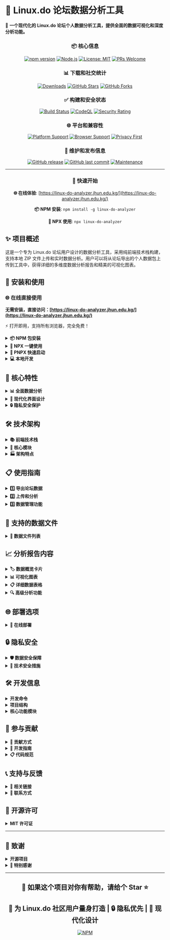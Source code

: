 # 🐧 Linux.do 论坛数据分析工具

🌟 **一个现代化的 Linux.do 论坛个人数据分析工具，提供全面的数据可视化和深度分析功能。**

<div align="center">

### 📦 核心信息

[![npm version](https://badge.fury.io/js/linux-do-analyzer.svg)](https://badge.fury.io/js/linux-do-analyzer)
[![Node.js](https://img.shields.io/badge/Node.js-18+-339933?logo=node.js&logoColor=white)](https://nodejs.org/)
[![License: MIT](https://img.shields.io/badge/License-MIT-yellow.svg)](https://opensource.org/licenses/MIT)
[![PRs Welcome](https://img.shields.io/badge/PRs-welcome-brightgreen.svg)](http://makeapullrequest.com)

### 📊 下载和社交统计

[![Downloads](https://img.shields.io/npm/dt/linux-do-analyzer.svg)](https://www.npmjs.com/package/linux-do-analyzer)
[![GitHub Stars](https://img.shields.io/github/stars/dext7r/linux-do-analyzer?style=social)](https://github.com/dext7r/linux-do-analyzer)
[![GitHub Forks](https://img.shields.io/github/forks/dext7r/linux-do-analyzer?style=social)](https://github.com/dext7r/linux-do-analyzer/fork)

### ✅ 构建和安全状态

[![Build Status](https://github.com/dext7r/linux-do-analyzer/workflows/CI/badge.svg)](https://github.com/dext7r/linux-do-analyzer/actions)
[![CodeQL](https://github.com/dext7r/linux-do-analyzer/workflows/CodeQL/badge.svg)](https://github.com/dext7r/linux-do-analyzer/actions)
[![Security Rating](https://img.shields.io/badge/security-A+-green)](https://github.com/dext7r/linux-do-analyzer/security)

### 🌐 平台和兼容性

[![Platform Support](https://img.shields.io/badge/platform-Windows%20%7C%20macOS%20%7C%20Linux-blue)](https://github.com/dext7r/linux-do-analyzer)
[![Browser Support](https://img.shields.io/badge/browsers-Chrome%20%7C%20Firefox%20%7C%20Safari%20%7C%20Edge-orange)](https://github.com/dext7r/linux-do-analyzer)
[![Privacy First](https://img.shields.io/badge/privacy-100%25%20local-success)](https://github.com/dext7r/linux-do-analyzer)

### 📅 维护和发布信息

[![GitHub release](https://img.shields.io/github/release/dext7r/linux-do-analyzer.svg)](https://github.com/dext7r/linux-do-analyzer/releases)
[![GitHub last commit](https://img.shields.io/github/last-commit/dext7r/linux-do-analyzer)](https://github.com/dext7r/linux-do-analyzer/commits)
[![Maintenance](https://img.shields.io/badge/Maintained%3F-yes-green.svg)](https://github.com/dext7r/linux-do-analyzer/graphs/commit-activity)

---

### 🚀 快速开始

**🌐 在线体验**: [https://linux-do-analyzer.jhun.edu.kg/](https://linux-do-analyzer.jhun.edu.kg/)

**📦 NPM 安装**: `npm install -g linux-do-analyzer`

**🔧 NPX 使用**: `npx linux-do-analyzer`

</div>

## ✨ 项目概述

这是一个专为 Linux.do 论坛用户设计的数据分析工具，采用纯前端技术栈构建，支持本地 ZIP 文件上传和实时数据分析。用户可以将从论坛导出的个人数据包上传到工具中，获得详细的多维度数据分析报告和精美的可视化图表。

## 🚀 安装和使用

### 🌐 在线直接使用

**无需安装，直接访问：[https://linux-do-analyzer.jhun.edu.kg/](https://linux-do-analyzer.jhun.edu.kg/)**

⚡ 打开即用，支持所有浏览器，完全免费！

<details>
<summary><strong>📦 NPM 包安装</strong></summary>

### 全局安装

```bash
npm install -g linux-do-analyzer
# 或使用 yarn
yarn global add linux-do-analyzer
# 或使用 pnpm
pnpm add -g linux-do-analyzer
```

### 使用 CLI 命令

```bash
# 启动服务器（默认端口 8080）
linux-do-analyzer

# 指定端口启动
linux-do-analyzer --port 3000

# 开发模式启动
linux-do-analyzer --dev

# 查看帮助
linux-do-analyzer --help

# 查看版本
linux-do-analyzer --version
```

</details>

<details>
<summary><strong>🔧 NPX 一键使用</strong></summary>

无需安装，直接使用：

```bash
# 使用 npx 启动（默认端口 8080）
npx linux-do-analyzer

# 指定端口
npx linux-do-analyzer --port 3000

# 开发模式
npx linux-do-analyzer --dev
```

</details>

<details>
<summary><strong>📎 PNPX 快速启动</strong></summary>

使用 pnpm 的 npx 等价工具：

```bash
# 使用 pnpx 启动
pnpx linux-do-analyzer

# 指定端口
pnpx linux-do-analyzer --port 3000

# 开发模式
pnpx linux-do-analyzer --dev
```

</details>

<details>
<summary><strong>💻 本地开发</strong></summary>

### 克隆项目

```bash
git clone https://github.com/dext7r/linux-do-analyzer.git
cd linux-do-analyzer
```

### 使用 Node.js

```bash
# 安装依赖
npm install

# 启动开发服务器
npm run dev

# 启动生产服务器
npm start

# 指定端口启动
npm run serve -- --port 3000
```

### 使用 Deno

```bash
# 启动开发服务器（支持文件监听）
deno task dev

# 启动生产服务器
deno task serve

# 预览服务器（3000端口）
deno task preview
```

### 使用其他工具

```bash
# 使用 Python
python -m http.server 8080

# 使用 live-server
npx live-server --port=8080

# 使用 serve
npx serve -p 8080
```

</details>

## 🎯 核心特性

<details>
<summary><strong>📊 全面数据分析</strong></summary>

- **👥 用户活跃度分析** - 访问量趋势、阅读时长统计、发帖活动分布
- **💬 社交互动分析** - 点赞给出/收到分析、话题参与度评估
- **🏆 成就系统分析** - 徽章获得时间线、信任等级进展追踪
- **📱 设备使用分析** - 访问设备类型、浏览器分布、地理位置统计
- **📂 内容分类分析** - 各板块活跃度、发帖主题分布

</details>

<details>
<summary><strong>🎨 现代化界面设计</strong></summary>

- **📱 响应式设计** - 完美适配桌面端、平板和移动设备
- **🌈 渐变背景** - 科技感十足的深色主题和动态背景效果
- **🎮 交互式图表** - 基于 Chart.js 的高质量数据可视化
- **🎯 卡片式布局** - 清晰的信息层级和优雅的视觉呈现
- **✨ 动画效果** - 流畅的页面加载和交互动画

</details>

<details>
<summary><strong>🔒 隐私安全保护</strong></summary>

- **💯 100% 本地处理** - 所有数据分析完全在浏览器中进行
- **🚫 无服务器上传** - 文件不会被上传到任何服务器
- **⚡ 即时分析** - 实时解析和分析，无需等待
- **🔍 数据完整性** - 全面验证数据文件的完整性和有效性

</details>

## 🛠️ 技术架构

<details>
<summary><strong>📚 前端技术栈</strong></summary>

- **🎨 TailwindCSS** - 现代化 CSS 框架，快速构建响应式界面
- **📊 Chart.js** - 强大的图表可视化库
- **🗂️ JSZip** - 客户端 ZIP 文件解析和处理
- **💫 jQuery** - DOM 操作和事件处理
- **🎯 FontAwesome** - 丰富的图标库

</details>

<details>
<summary><strong>🧩 核心模块</strong></summary>

```text
js/
├── app.js              # 主应用程序入口和初始化
├── data-manager.js     # 数据存储和管理（IndexedDB）
├── zip-parser.js       # ZIP 文件解析和数据提取
├── data-analyzer.js    # 多维度数据分析引擎
├── chart-renderer.js   # 图表渲染和可视化
└── ui-manager.js       # 用户界面管理和交互控制
```

</details>

<details>
<summary><strong>🏭 架构特点</strong></summary>

- **🧩 模块化设计** - 清晰的功能模块分离，便于维护和扩展
- **🔄 异步处理** - 非阻塞的文件处理和数据分析
- **📦 内存优化** - 高效的数据处理和垃圾回收机制
- **⚠️ 错误处理** - 完善的错误捕获和用户友好的错误提示

</details>

## 📋 使用指南

<details>
<summary><strong>1️⃣ 导出论坛数据</strong></summary>

1. **📝 访问个人设置页面**
   - 登录 [Linux.do](https://linux.do) 论坛
   - 进入 [账户设置页面](https://linux.do/my/preferences/account)

2. **📤 请求数据导出**
   - 滚动到页面底部，找到 **"下载我的档案"** 部分
   - 点击 **"请求下载"** 按钮
   - 等待系统处理（通常几分钟内完成）

3. **下载数据包**
   - 查收邮件通知（检查垃圾邮件箱）
   - 点击邮件中的下载链接
   - 下载 ZIP 格式的数据包（注意：文件大小需小于 10MB）

</details>

<details>
<summary><strong>2️⃣ 上传和分析</strong></summary>

1. **访问分析工具**
   - 使用上述任一方式启动服务器
   - 在浏览器中访问对应地址

2. **上传数据文件**
   - **拖拽方式**：直接将 ZIP 文件拖拽到上传区域
   - **点击选择**：点击上传区域选择文件
   - 支持的文件类型：仅限 `.zip` 格式

3. **等待分析完成**
   - 上传后自动开始解析和分析
   - 显示实时进度条和处理状态
   - 整个过程通常在几秒内完成

4. **查看分析报告**
   - 分析完成后自动展示结果
   - 包含多个维度的数据可视化图表
   - 支持交互式图表操作

</details>

<details>
<summary><strong>3️⃣ 数据管理功能</strong></summary>

- **📊 查看已存储数据** - 查看之前分析过的数据
- **📤 导出分析结果** - 将分析数据导出为 JSON 格式
- **🗑️ 清空所有数据** - 清除本地存储的所有分析数据

</details>

## 📂 支持的数据文件

<details>
<summary><strong>📂 数据文件列表</strong></summary>

| 文件名 | 状态 | 包含内容 | 分析功能 |
|--------|------|----------|----------|
| `user_archive.csv` | **必需** | 用户发帖和话题数据 | 发帖统计、主题分析、分类活跃度 |
| `preferences.json` | **必需** | 用户偏好和个人信息 | 用户信息展示、基础统计 |
| `visits.csv` | 可选 | 每日访问记录 | 访问趋势图表、活跃度分析 |
| `likes.csv` | 可选 | 点赞行为记录 | 点赞活动分析、互动统计 |
| `user_badges.csv` | 可选 | 徽章获得记录 | 成就时间线、徽章统计 |
| `auth_tokens.csv` | 可选 | 登录设备信息 | 设备分析、安全统计 |
| `bookmarks.csv` | 可选 | 书签收藏记录 | 收藏行为分析 |
| `user_flags.csv` | 可选 | 举报记录 | 举报行为统计 |

</details>

## 📈 分析报告内容

<details>
<summary><strong>🏷️ 数据概览卡片</strong></summary>

- **📝 发帖总数** - 用户发布的帖子和回复数量
- **👍 点赞统计** - 给出和收到的点赞数量
- **🏆 徽章成就** - 获得的各类徽章数量
- **📊 访问统计** - 论坛访问天数和频率
- **🎆 信任等级** - 当前信任级别和进展

</details>

<details>
<summary><strong>📊 可视化图表</strong></summary>

1. **每日访问活动图** - 最近 60 天的访问趋势线图
2. **徽章获得时间线** - 徽章获得的时间分布图
3. **设备使用分布图** - 访问设备类型的饼图统计
4. **发帖活动热力图** - 24 小时发帖活动分布
5. **点赞活动趋势图** - 点赞行为的时间趋势分析

</details>

<details>
<summary><strong>📋 详细数据表格</strong></summary>

- **发帖记录** - 完整的帖子和回复列表
- **访问记录** - 详细的每日访问数据
- **点赞记录** - 点赞和被点赞的详细记录
- **徽章记录** - 徽章获得的完整时间线
- **认证令牌** - 登录设备和会话信息
- **书签和举报** - 收藏和举报的详细记录

</details>

<details>
<summary><strong>🔍 高级分析功能</strong></summary>

- **分类活动分析** - 各个板块的参与度统计
- **数据完整性评估** - 数据文件的完整性检查
- **用户行为模式** - 活跃时间段和使用习惯分析

</details>

## 🌐 部署选项

<details>
<summary><strong>🔗 在线部署</strong></summary>

### GitHub Pages

```bash
git init
git add .
git commit -m "Initial commit"
git remote add origin https://github.com/username/repository-name.git
git push -u origin main
```

### Vercel/Netlify

- 连接 Git 仓库自动部署
- 零配置，支持自动构建

### 更多平台

- **Deno Deploy** - 推荐使用
- **Cloudflare Pages**
- **Firebase Hosting**
- **AWS S3 + CloudFront**

</details>

## 🔒 隐私安全

<details>
<summary><strong>🛡️ 数据安全保障</strong></summary>

- **✅ 100% 本地处理** - 所有数据分析完全在浏览器中进行，不会上传到任何服务器
- **✅ 零数据收集** - 工具不收集、存储或传输任何用户数据
- **✅ 离线可用** - 分析功能完全离线，无需网络连接
- **✅ 即时删除** - 关闭浏览器标签页后，所有数据自动清除
- **✅ 开源透明** - 所有源代码公开，可自行审查和部署

</details>

<details>
<summary><strong>🔐 技术安全措施</strong></summary>

- **文件类型验证** - 严格验证上传文件格式，仅接受 ZIP 文件
- **内存处理** - 数据仅在浏览器内存中临时处理，不写入磁盘
- **沙盒环境** - 浏览器天然的安全沙盒环境保护
- **无第三方追踪** - 不使用任何第三方分析或追踪工具

</details>

## 🛠️ 开发信息

<details>
<summary><strong>开发命令</strong></summary>

### Node.js 环境

```bash
npm run start      # 启动服务器
npm run dev        # 开发模式
npm run serve      # 生产模式
```

### Deno 环境

```bash
deno task serve    # 启动静态文件服务器
deno task dev      # 开发模式（支持文件监听）
deno task preview  # 预览服务器（3000端口）
deno task fmt      # 代码格式化
deno task lint     # 代码检查
deno task check    # 类型检查
```

</details>

<details>
<summary><strong>项目结构</strong></summary>

```text
📁 linux-do-analyzer/
├── 📄 server.js               # Node.js 服务器
├── 📄 package.json            # NPM 包配置
├── 📁 bin/                    # CLI 可执行文件
│   └── 📄 cli.js              # 命令行接口
├── 📄 index.html              # 主界面文件
├── 📄 deno.json               # Deno 配置文件
├── 📄 README.md               # 项目说明文档
├── 📁 js/                     # JavaScript 模块
│   ├── 📄 app.js              # 主应用程序
│   ├── 📄 data-manager.js     # 数据管理模块
│   ├── 📄 zip-parser.js       # ZIP 文件解析器
│   ├── 📄 data-analyzer.js    # 数据分析引擎
│   ├── 📄 chart-renderer.js   # 图表渲染器
│   └── 📄 ui-manager.js       # 界面管理器
└── 📁 css/                    # 样式文件
    └── 📄 style.css           # 自定义样式
```

</details>

<details>
<summary><strong>核心功能模块</strong></summary>

| 模块 | 功能描述 | 主要特性 |
|------|----------|----------|
| `app.js` | 应用主入口 | 模块初始化、事件绑定、错误处理 |
| `data-manager.js` | 数据存储管理 | IndexedDB 操作、数据持久化 |
| `zip-parser.js` | 文件解析器 | ZIP 解压、CSV/JSON 解析 |
| `data-analyzer.js` | 数据分析引擎 | 统计计算、趋势分析、模式识别 |
| `chart-renderer.js` | 图表渲染器 | Chart.js 集成、可视化生成 |
| `ui-manager.js` | 界面管理器 | DOM 操作、用户交互、状态管理 |

</details>

## 🤝 参与贡献

<details>
<summary><strong>🎯 贡献方式</strong></summary>

- **🐛 报告问题** - 在 Issues 页面报告 Bug 或提出改进建议
- **💡 功能请求** - 提出新功能需求和改进意见
- **🔧 代码贡献** - 提交 Pull Request 改进代码
- **📝 文档完善** - 改进项目文档和使用说明

</details>

<details>
<summary><strong>🚀 开发指南</strong></summary>

1. **Fork 项目**到你的 GitHub 账户
2. **创建功能分支** `git checkout -b feature/your-feature-name`
3. **提交更改** `git commit -m "Add your feature"`
4. **推送分支** `git push origin feature/your-feature-name`
5. **创建 Pull Request**

</details>

<details>
<summary><strong>📋 代码规范</strong></summary>

- 使用 **ES6+** 语法和现代 JavaScript 特性
- 遵循 **函数式编程** 和 **模块化设计** 原则
- 添加必要的 **注释** 和 **文档说明**
- 确保代码的 **可读性** 和 **可维护性**

</details>

## 📞 支持与反馈

<details>
<summary><strong>🔗 相关链接</strong></summary>

- **📁 项目仓库**: [GitHub Repository](https://github.com/dext7r/linux-do-analyzer)
- **📦 NPM 包**: [linux-do-analyzer](https://www.npmjs.com/package/linux-do-analyzer)
- **🐛 问题反馈**: [GitHub Issues](https://github.com/dext7r/linux-do-analyzer/issues)
- **💬 社区讨论**: [Linux.do 论坛](https://linux.do)

</details>

<details>
<summary><strong>📧 联系方式</strong></summary>

- **作者**: dext7r (GitHub: [@dext7r](https://github.com/dext7r))
- **邮箱**: 欢迎通过 GitHub Issues 联系

</details>

## 📄 开源许可

<details>
<summary><strong>MIT 许可证</strong></summary>

本项目采用 **MIT 许可证**，详情请查看 [LICENSE](LICENSE) 文件。

### 许可说明

- ✅ **自由使用** - 可用于个人和商业用途
- ✅ **修改分发** - 可自由修改和重新分发
- ✅ **私有使用** - 可在私有项目中使用
- ❗ **保留版权** - 需保留原作者版权声明

</details>

---

## 🙏 致谢

<details>
<summary><strong>开源项目</strong></summary>

感谢以下开源项目和技术栈的支持：

- **📊 [Chart.js](https://www.chartjs.org/)** - 强大的图表可视化库
- **🎨 [TailwindCSS](https://tailwindcss.com/)** - 现代化 CSS 框架
- **🗂️ [JSZip](https://stuk.github.io/jszip/)** - JavaScript ZIP 文件处理库
- **💫 [jQuery](https://jquery.com/)** - 简化 DOM 操作的 JavaScript 库
- **🎯 [FontAwesome](https://fontawesome.com/)** - 丰富的图标字体库
- **🦕 [Deno](https://deno.land/)** - 现代 JavaScript 运行时
- **🟢 [Node.js](https://nodejs.org/)** - JavaScript 运行时环境

</details>

<details>
<summary><strong>🙏 特别感谢</strong></summary>

- **🐧 Linux.do 社区** - 提供优质的技术交流平台
- **👥 社区贡献者** - 所有为项目做出贡献的开发者
- **🔬 测试用户** - 提供宝贵的测试反馈和改进建议

</details>

---

<div align="center">

## 🌟 如果这个项目对你有帮助，请给个 Star ⭐

## 🐧 为 Linux.do 社区用户量身打造 | 🔒 隐私优先 | 🎨 现代化设计

[![NPM](https://nodei.co/npm/linux-do-analyzer.png?downloads=true&downloadRank=true&stars=true)](https://www.npmjs.com/package/linux-do-analyzer)

</div>

